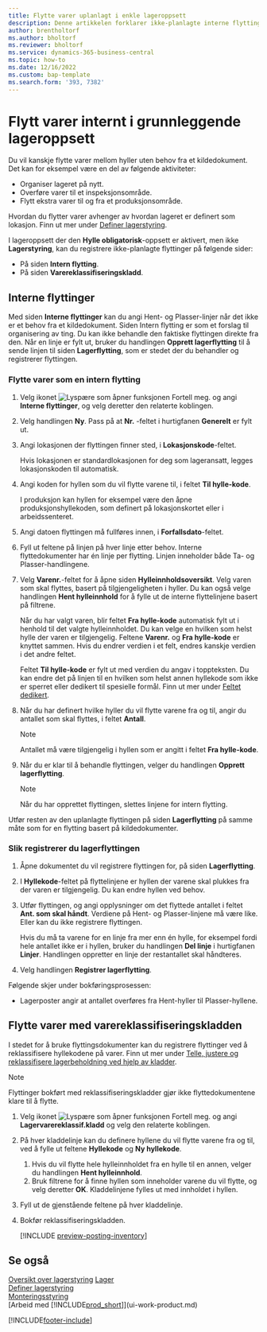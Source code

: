 ```yaml
---
title: Flytte varer uplanlagt i enkle lageroppsett
description: Denne artikkelen forklarer ikke-planlagte interne flyttinger mellom hyller uten behov fra et kildedokument.
author: brentholtorf
ms.author: bholtorf
ms.reviewer: bholtorf
ms.service: dynamics-365-business-central
ms.topic: how-to
ms.date: 12/16/2022
ms.custom: bap-template
ms.search.form: '393, 7382'
---
```

# <a name="move-items-internally-in-basic-warehouse-configurations"></a>Flytt varer internt i grunnleggende lageroppsett

Du vil kanskje flytte varer mellom hyller uten behov fra et kildedokument. Det kan for eksempel være en del av følgende aktiviteter:

* Organiser lageret på nytt.
* Overføre varer til et inspeksjonsområde.
* Flytt ekstra varer til og fra et produksjonsområde. 

Hvordan du flytter varer avhenger av hvordan lageret er definert som lokasjon. Finn ut mer under [Definer lagerstyring](warehouse-setup-warehouse.md).

I lageroppsett der den **Hylle obligatorisk**-oppsett er aktivert, men ikke **Lagerstyring**, kan du registrere ikke-planlagte flyttinger på følgende sider:  

* På siden **Intern flytting**.
* På siden **Varereklassifiseringskladd**.  

## <a name="internal-movements"></a>Interne flyttinger

Med siden **Interne flyttinger** kan du angi Hent- og Plasser-linjer når det ikke er et behov fra et kildedokument. Siden Intern flytting er som et forslag til organisering av ting. Du kan ikke behandle den faktiske flyttingen direkte fra den. Når en linje er fylt ut, bruker du handlingen **Opprett lagerflytting** til å sende linjen til siden **Lagerflytting**, som er stedet der du behandler og registrerer flyttingen.

### <a name="to-move-items-as-an-internal-movement"></a>Flytte varer som en intern flytting

1. Velg ikonet ![Lyspære som åpner funksjonen Fortell meg.](media/ui-search/search_small.png "Fortell hva du vil gjøre") og angi **Interne flyttinger**, og velg deretter den relaterte koblingen.  
2. Velg handlingen **Ny**. Pass på at **Nr.** -feltet i hurtigfanen **Generelt** er fylt ut.
3. Angi lokasjonen der flyttingen finner sted, i **Lokasjonskode**-feltet.  

    Hvis lokasjonen er standardlokasjonen for deg som lageransatt, legges lokasjonskoden til automatisk.  
4. Angi koden for hyllen som du vil flytte varene til, i feltet **Til hylle-kode**.

    I produksjon kan hyllen for eksempel være den åpne produksjonshyllekoden, som definert på lokasjonskortet eller i arbeidssenteret.  
5. Angi datoen flyttingen må fullføres innen, i **Forfallsdato**-feltet.  
6. Fyll ut feltene på linjen på hver linje etter behov. Interne flyttedokumenter har én linje per flytting. Linjen inneholder både Ta- og Plasser-handlingene.
7. Velg **Varenr.**-feltet for å åpne siden **Hylleinnholdsoversikt**. Velg varen som skal flyttes, basert på tilgjengeligheten i hyller. Du kan også velge handlingen **Hent hylleinnhold** for å fylle ut de interne flyttelinjene basert på filtrene.  

    Når du har valgt varen, blir feltet **Fra hylle-kode** automatisk fylt ut i henhold til det valgte hylleinnholdet. Du kan velge en hvilken som helst hylle der varen er tilgjengelig. Feltene **Varenr.** og **Fra hylle-kode** er knyttet sammen. Hvis du endrer verdien i et felt, endres kanskje verdien i det andre feltet.  

    Feltet **Til hylle-kode** er fylt ut med verdien du angav i toppteksten. Du kan endre det på linjen til en hvilken som helst annen hyllekode som ikke er sperret eller dedikert til spesielle formål. Finn ut mer under [Feltet dedikert](warehouse-how-to-create-individual-bins.md#the-dedicated-field).  

8. Når du har definert hvilke hyller du vil flytte varene fra og til, angir du antallet som skal flyttes, i feltet **Antall**.  

    > [!NOTE]  
    > Antallet må være tilgjengelig i hyllen som er angitt i feltet **Fra hylle-kode**.  

9. Når du er klar til å behandle flyttingen, velger du handlingen **Opprett lagerflytting**.  

    > [!NOTE]  
    >  Når du har opprettet flyttingen, slettes linjene for intern flytting.  

Utfør resten av den uplanlagte flyttingen på siden **Lagerflytting** på samme måte som for en flytting basert på kildedokumenter.

### <a name="to-record-the-inventory-movement"></a>Slik registrerer du lagerflyttingen

1. Åpne dokumentet du vil registrere flyttingen for, på siden **Lagerflytting**.  
2. I **Hyllekode**-feltet på flyttelinjene er hyllen der varene skal plukkes fra der varen er tilgjengelig. Du kan endre hyllen ved behov.
3. Utfør flyttingen, og angi opplysninger om det flyttede antallet i feltet **Ant. som skal håndt**. Verdiene på Hent- og Plasser-linjene må være like. Eller kan du ikke registrere flyttingen.

    Hvis du må ta varene for en linje fra mer enn én hylle, for eksempel fordi hele antallet ikke er i hyllen, bruker du handlingen **Del linje** i hurtigfanen **Linjer**. Handlingen oppretter en linje der restantallet skal håndteres.  
4. Velg handlingen **Registrer lagerflytting**.  

Følgende skjer under bokføringsprosessen:

* Lagerposter angir at antallet overføres fra Hent-hyller til Plasser-hyllene.

## <a name="to-move-items-with-the-item-reclassification-journal"></a>Flytte varer med varereklassifiseringskladden

I stedet for å bruke flyttingsdokumenter kan du registrere flyttinger ved å reklassifisere hyllekodene på varer. Finn ut mer under [Telle, justere og reklassifisere lagerbeholdning ved hjelp av kladder](inventory-how-count-adjust-reclassify.md).

> [!NOTE]  
> Flyttinger bokført med reklassifiseringskladder gjør ikke flyttedokumentene klare til å flytte.  

1. Velg ikonet ![Lyspære som åpner funksjonen Fortell meg.](media/ui-search/search_small.png "Fortell hva du vil gjøre") og angi **Lagervarereklassif.kladd** og velg den relaterte koblingen.  
2. På hver kladdelinje kan du definere hyllene du vil flytte varene fra og til, ved å fylle ut feltene **Hyllekode** og **Ny hyllekode**.  

    1. Hvis du vil flytte hele hylleinnholdet fra en hylle til en annen, velger du handlingen **Hent hylleinnhold**.  
    2. Bruk filtrene for å finne hyllen som inneholder varene du vil flytte, og velg deretter **OK**. Kladdelinjene fylles ut med innholdet i hyllen.  
3. Fyll ut de gjenstående feltene på hver kladdelinje.
4. Bokfør reklassifiseringskladden.  

    [!INCLUDE [preview-posting-inventory](includes/preview-posting-inventory.md)]

## <a name="see-also"></a>Se også

[Oversikt over lagerstyring](design-details-warehouse-management.md)
[Lager](inventory-manage-inventory.md)  
[Definer lagerstyring](warehouse-setup-warehouse.md)  
[Monteringsstyring](assembly-assemble-items.md)  
[Arbeid med [!INCLUDE[prod_short](includes/prod_short.md)]](ui-work-product.md)


[!INCLUDE[footer-include](includes/footer-banner.md)]
